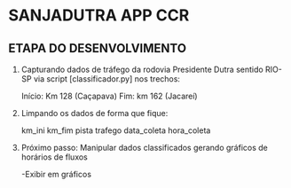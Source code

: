 # SANJADUTRA APP CCR

## ETAPA DO DESENVOLVIMENTO

1. Capturando dados de tráfego da rodovia Presidente Dutra sentido RIO-SP via script [classificador.py] nos trechos:

    Início: Km 128 (Caçapava)
    Fim: km 162 (Jacareí)

2. Limpando os dados de forma que fique:

   km_ini
   km_fim
   pista
   trafego
   data_coleta
   hora_coleta

3. Próximo passo: Manipular dados classificados gerando gráficos de horários de fluxos

    -Exibir em gráficos